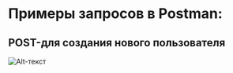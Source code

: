 # Примеры запросов в Postman:
## POST-для создания нового пользователя
![Alt-текст](https://drive.google.com/file/d/1Mx7D0LNvtUO67ZnaG_pGuMO2N6_xyAYG/view?usp=sharing)
